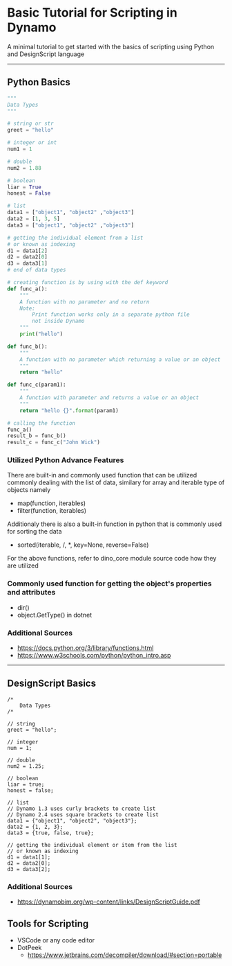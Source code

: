 # Basic Tutorial for Scripting in Dynamo
A minimal tutorial to get started with the basics of scripting
using Python and DesignScript language

---
## Python Basics
```python
"""
Data Types
"""

# string or str
greet = "hello" 

# integer or int
num1 = 1

# double
num2 = 1.88

# boolean
liar = True
honest = False

# list
data1 = ["object1", "object2" ,"object3"]
data2 = [1, 3, 5]
data3 = ["object1", "object2" ,"object3"]

# getting the individual element from a list
# or known as indexing
d1 = data1[2]
d2 = data2[0]
d3 = data3[1]
# end of data types

# creating function is by using with the def keyword
def func_a():
    """
    A function with no parameter and no return
    Note:
        Print function works only in a separate python file
        not inside Dynamo
    """
    print("hello")

def func_b():
    """
    A function with no parameter which returning a value or an object
    """
    return "hello"

def func_c(param1):
    """
    A function with parameter and returns a value or an object
    """
    return "hello {}".format(param1)

# calling the function
func_a()
result_b = func_b()
result_c = func_c("John Wick")
```
### Utilized Python Advance Features
There are built-in and commonly used function that can be utilized commonly dealing with the list of data, similary for array and iterable type of objects namely
* map(function, iterables)
* filter(function, iterables)

Additionaly there is also a built-in function in python that is commonly used for sorting the data
* sorted(iterable, /, *, key=None, reverse=False)

For the above functions, refer to dino_core module source code how they are utilized
### Commonly used function for getting the object's properties and attributes
* dir()
* object.GetType() in dotnet
### Additional Sources
* https://docs.python.org/3/library/functions.html
* https://www.w3schools.com/python/python_intro.asp

---
## DesignScript Basics
```
/*
    Data Types
/*

// string
greet = "hello";

// integer
num = 1;

// double
num2 = 1.25;

// boolean
liar = true;
honest = false;

// list
// Dynamo 1.3 uses curly brackets to create list
// Dynamo 2.4 uses square brackets to create list
data1 = {"object1", "object2", "object3"};
data2 = {1, 2, 3};
data3 = {true, false, true};

// getting the individual element or item from the list
// or known as indexing
d1 = data1[1];
d2 = data2[0];
d3 = data3[2];
```
### Additional Sources
* https://dynamobim.org/wp-content/links/DesignScriptGuide.pdf

## Tools for Scripting
* VSCode or any code editor
* DotPeek
    - https://www.jetbrains.com/decompiler/download/#section=portable
